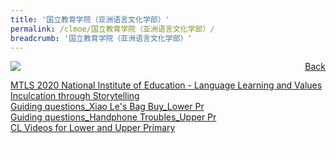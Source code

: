 ```yaml
---
title: '国立教育学院（亚洲语言文化学部）'
permalink: /clmoe/国立教育学院（亚洲语言文化学部）/
breadcrumb: '国立教育学院（亚洲语言文化学部）'
---
```

<a href="/gallery/华文学习展示区-chinese-exhibitions-e/community-partners/" style="float:right;">Back</a>
 <img src="/images/NIE-CL.jpg"> <br/>
  
<a href="/clmoe/MTLS 2020_National Institute of Education_Storytelling_Language Learning and Values Inculcation.pdf" download>MTLS 2020 National Institute of Education  -  Language Learning and Values Inculcation through Storytelling</a><br/>
<a href="/clmoe/Guiding questions_Xiao Le's Bag Buy_Lower Pr.pdf" download>Guiding questions_Xiao Le's Bag Buy_Lower Pr</a><br/>
<a href="/clmoe/Guiding questions_Handphone Troubles_Upper Pr.pdf" download>Guiding questions_Handphone Troubles_Upper Pr</a><br/>
<a href="/clmoe/CL Videos for Lower and Upper Primary.pdf" download>CL Videos for Lower and Upper Primary</a>

<div class="btntop"><a href="#top" style="text-decoration:none;"><span style="color:white"><b>Top</b></span></a></div>
